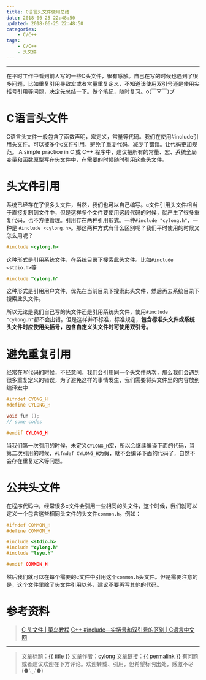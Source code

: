 ```yaml
---
title: C语言头文件使用总结
date: 2018-06-25 22:48:50
updated: 2018-06-25 22:48:50
categories:
    - C/C++
tags:
    - C/C++
    - 头文件
---
```

---

在平时工作中看到前人写的一些C头文件，很有感触。自己在写的时候也遇到了很多问题，比如重复引用导致宏或者常量重复定义，不知道该使用双引号还是使用尖括号引用等问题，决定先总结一下。做个笔记，随时复习。o(￣▽￣)ブ

# C语言头文件

C语言头文件一般包含了函数声明，宏定义，常量等代码。我们在使用#include引用头文件。可以被多个c文件引用，避免了重复代码，减少了错误。让代码更加规范。
A simple practice in C 或 C++ 程序中，建议把所有的常量、宏、系统全局变量和函数原型写在头文件中，在需要的时候随时引用这些头文件。

<!-- more -->

# 头文件引用

系统已经存在了很多头文件，当然，我们也可以自己编写。c文件引用头文件相当于直接复制到文件中，但是这样多个文件要使用这段代码的时候，就产生了很多重复代码，也不方便管理。引用存在两种引用形式。一种`#include "cylong.h"`，一种是 `#include <cylong.h>`。那这两种方式有什么区别呢？我们平时使用的时候又怎么用呢？

```c++
#include <cylong.h>
```

这种形式是引用系统文件，在系统目录下搜索此头文件。比如`#include <stdio.h>`等

```c++
#include "cylong.h"
```
这种形式是引用用户文件，优先在当前目录下搜索此头文件，然后再去系统目录下搜索此头文件。

所以无论是我们自己写的头文件还是引用系统头文件，使用`#include "cylong.h"`都不会出错。但是这样并不标准，标准规定，<b>包含标准头文件或系统头文件时应使用尖括号，包含自定义头文件时可使用双引号。</b>

# 避免重复引用

经常在写代码的时候，不经意间，我们会引用同一个头文件两次，那么我们会遇到很多重复定义的错误，为了避免这样的事情发生，我们需要将头文件里的内容放到编译宏中

```c++
#ifndef CYONG_H
#define CYLONG_H

void fun ();
// some codes

#endif CYLONG_H
```

当我们第一次引用的时候，未定义`CYLONG_H`宏，所以会继续编译下面的代码，当第二次引用的时候，`#ifndef CYLONG_H`为假，就不会编译下面的代码了，自然不会存在重复定义等问题。

# 公共头文件

在程序代码中，经常很多c文件会引用一些相同的头文件，这个时候，我们就可以定义一个包含这些相同头文件的头文件`common.h`。例如：

```c++
#ifndef COMMON_H
#define COMMON_H

#include <stdio.h>
#include "cylong.h"
#include "lsyu.h"

#endif COMMON_H
```

然后我们就可以在每个需要的c文件中引用这个`common.h`头文件。但是需要注意的是，这个文件里除了头文件引用以外，建议不要再写其他的代码。

# 参考资料
> [C 头文件 | 菜鸟教程][1]
> [C++ #include—尖括号和双引号的区别 | C语言中文网][2]

---

> 文章标题：<a href='{{ permalink }}' title='{{ title }}' >{{ title }}</a>
> 文章作者：[cylong](http://www.cylong.com/about/ "cylong")
> 文章链接：<a href='{{ permalink }}' title='{{ title }}' >{{ permalink }}</a>
> 有问题或者建议欢迎在下方评论。欢迎转载、引用，但希望标明出处，感激不尽(●'◡'●)

[1]: http://www.runoob.com/cprogramming/c-header-files.html "C 头文件 | 菜鸟教程"
[2]: http://c.biancheng.net/cpp/biancheng/view/66.html "C++ #include—尖括号和双引号的区别 | C语言中文网"
